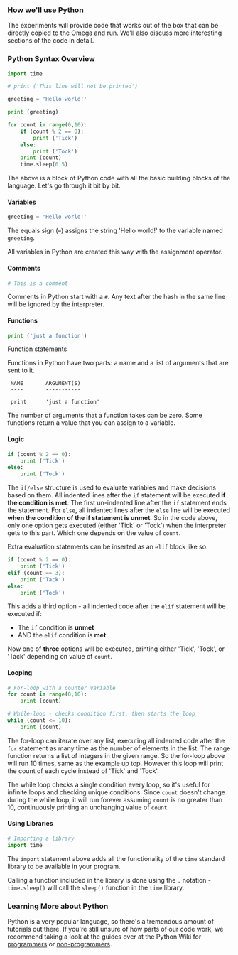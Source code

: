 ### How we'll use Python

<!-- // * this guide will provide complete python scripts which can be copied to your Omega and executed. each experiment will describe the script and will focus on interesting parts of the code -->

The experiments will provide code that works out of the box that can be directly copied to the Omega and run. We'll also discuss more interesting sections of the code in detail.


### Python Syntax Overview

<!--
// give an example blocks of code to describe the following concepts:
//	* indentation syntax for if, for, while statements
//		* describe which is the statement and which is the body, can be accomplished with a screenshot with some writing over-top
//	* indentation syntax for functions
//		* same as above
//	* comments in the code
-->

``` python
import time

# print ('This line will not be printed')

greeting = 'Hello world!'

print (greeting)

for count in range(0,10):
    if (count % 2 == 0):
        print ('Tick')
    else:
        print ('Tock')
    print (count)
    time.sleep(0.5)
```

The above is a block of Python code with all the basic building blocks of the language. Let's go through it bit by bit.

#### Variables


``` python
greeting = 'Hello world!'
```

The equals sign (`=`) assigns the string 'Hello world!' to the variable named `greeting`.

All variables in Python are created this way with the assignment operator.

#### Comments

``` python
# This is a comment
```

Comments in Python start with a `#`. Any text after the hash in the same line will be ignored by the interpreter.

#### Functions

``` python
print ('just a function')
```

Function statements

Functions in Python have two parts: a name and a list of arguments that are sent to it.

```
 NAME       ARGUMENT(S)
 ----       -----------

 print      'just a function'
```

The number of arguments that a function takes can be zero. Some functions return a value that you can assign to a variable.


#### Logic

``` python
if (count % 2 == 0):
    print ('Tick')
else:
    print ('Tock')
```

The `if/else` structure is used to evaluate variables and make decisions based on them. All indented lines after the `if` statement will be executed **if the condition is met**. The first un-indented line after the `if` statement ends the statement. For `else`, all indented lines after the `else` line will be executed **when the condition of the if statement is unmet**. So in the code above, only one option gets executed (either 'Tick' or 'Tock') when the interpreter gets to this part. Which one depends on the value of `count`.

Extra evaluation statements can be inserted as an `elif` block like so:

``` python
if (count % 2 == 0):
    print ('Tick')
elif (count == 3):
    print ('Tack')
else:
    print ('Tock')
```
This adds a third option - all indented code after the `elif` statement will be executed if:

* The `if` condition is **unmet**
* AND the `elif` condition is **met**

Now one of **three** options will be executed, printing either 'Tick', 'Tock', or 'Tack' depending on value of `count`.

#### Looping

``` python
# For-loop with a counter variable
for count in range(0,10):
    print (count)

# While-loop - checks condition first, then starts the loop
while (count <= 10):
    print (count)
```

The for-loop can iterate over any list, executing all indented code after the `for` statement as many time as the number of elements in the list. The range function returns a list of integers in the given range. So the for-loop above will run 10 times, same as the example up top. However this loop will print the count of each cycle instead of 'Tick' and 'Tock'.

The while loop checks a single condition every loop, so it's useful for infinite loops and checking unique conditions. Since `count` doesn't change during the while loop, it will run forever assuming `count` is no greater than 10, continuously printing an unchanging value of `count`.


#### Using Libraries

``` python
# Importing a library
import time
```

The `import` statement above adds all the functionality of the `time` standard library to be available in your program.

Calling a function included in the library is done using the `.` notation - `time.sleep()` will call the `sleep()` function in the `time` library.


### Learning More about Python

<!--
// * there is a wealth of tutorials and guides on Python online, if you're unsure of how or why we did something, consult the following resources:
//	* programmers guide for getting started with Python: https://wiki.python.org/moin/BeginnersGuide/Programmers
//	* beginners guide for getting started with python: https://wiki.python.org/moin/BeginnersGuide/NonProgrammers
-->

Python is a very popular language, so there's a tremendous amount of tutorials out there. If you're still unsure of how parts of our code work, we recommend taking a look at the guides over at the Python Wiki for [programmers](https://wiki.python.org/moin/BeginnersGuide/Programmers) or [non-programmers](https://wiki.python.org/moin/BeginnersGuide/NonProgrammers).
